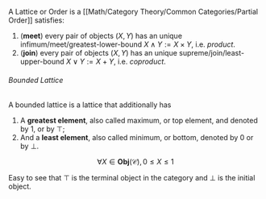 A Lattice or Order is a [[Math/Category Theory/Common Categories/Partial Order]] satisfies:
1. (**meet**) every pair of objects $(X, Y)$ has an unique infimum/meet/greatest-lower-bound $X\land Y := X \times Y$, i.e. _product_.
2. (**join**) every pair of objects $(X, Y)$ has an unique supreme/join/least-upper-bound  $X\lor Y := X + Y$, i.e. _coproduct_.


###### Bounded Lattice
A bounded lattice is a lattice that additionally has 
1. A **greatest element**, also called maximum, or top element, and denoted by $1$, or by $\top$;
2. And a **least element**, also called minimum, or bottom, denoted by $0$ or by $\bot$.

$$
\forall X\in \mathbf{Obj}(\mathscr C), 0\le X\le1
$$

Easy to see that $\top$ is the terminal object in the category and $\bot$ is the initial object.


